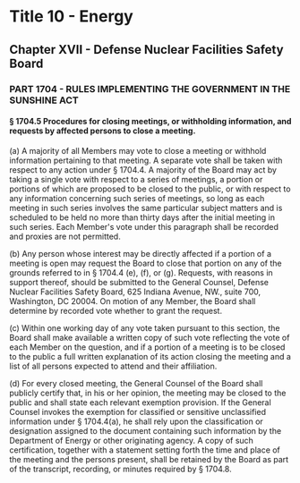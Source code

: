 
# Title 10 - Energy
## Chapter XVII - Defense Nuclear Facilities Safety Board
### PART 1704 - RULES IMPLEMENTING THE GOVERNMENT IN THE SUNSHINE ACT
#### § 1704.5 Procedures for closing meetings, or withholding information, and requests by affected persons to close a meeting.

(a) A majority of all Members may vote to close a meeting or withhold information pertaining to that meeting. A separate vote shall be taken with respect to any action under § 1704.4. A majority of the Board may act by taking a single vote with respect to a series of meetings, a portion or portions of which are proposed to be closed to the public, or with respect to any information concerning such series of meetings, so long as each meeting in such series involves the same particular subject matters and is scheduled to be held no more than thirty days after the initial meeting in such series. Each Member's vote under this paragraph shall be recorded and proxies are not permitted.

(b) Any person whose interest may be directly affected if a portion of a meeting is open may request the Board to close that portion on any of the grounds referred to in § 1704.4 (e), (f), or (g). Requests, with reasons in support thereof, should be submitted to the General Counsel, Defense Nuclear Facilities Safety Board, 625 Indiana Avenue, NW., suite 700, Washington, DC 20004. On motion of any Member, the Board shall determine by recorded vote whether to grant the request.

(c) Within one working day of any vote taken pursuant to this section, the Board shall make available a written copy of such vote reflecting the vote of each Member on the question, and if a portion of a meeting is to be closed to the public a full written explanation of its action closing the meeting and a list of all persons expected to attend and their affiliation.

(d) For every closed meeting, the General Counsel of the Board shall publicly certify that, in his or her opinion, the meeting may be closed to the public and shall state each relevant exemption provision. If the General Counsel invokes the exemption for classified or sensitive unclassified information under § 1704.4(a), he shall rely upon the classification or designation assigned to the document containing such information by the Department of Energy or other originating agency. A copy of such certification, together with a statement setting forth the time and place of the meeting and the persons present, shall be retained by the Board as part of the transcript, recording, or minutes required by § 1704.8.
